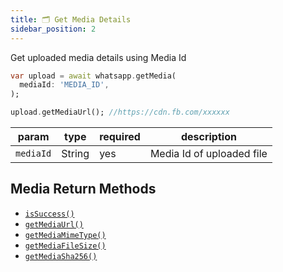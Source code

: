```yaml
---
title: 🗂️ Get Media Details
sidebar_position: 2
---
```


Get uploaded media details using Media Id

```dart
var upload = await whatsapp.getMedia(
  mediaId: 'MEDIA_ID',
);

upload.getMediaUrl(); //https://cdn.fb.com/xxxxxx
```

| param     | type   | required | description               |
| --------- | ------ | -------- | ------------------------- |
| `mediaId` | String | yes      | Media Id of uploaded file |

## Media Return Methods

- [`isSuccess()`](docs/return-methods.md#issuccess-bool)
- [`getMediaUrl()`](docs/return-methods.md#getmediaurl-string)
- [`getMediaMimeType()`](docs/return-methods.md#getmediamimetype-string)
- [`getMediaFileSize()`](docs/return-methods.md#getmediafilesize-string)
- [`getMediaSha256()`](docs/return-methods.md#getmediasha256-string)
